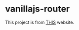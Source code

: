 # vanillajs-router

This project is from [THIS](https://dev.to/kodnificent/how-to-build-a-router-with-vanilla-javascript-2a18) website.